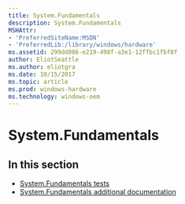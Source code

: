 ```yaml
---
title: System.Fundamentals
description: System.Fundamentals
MSHAttr:
- 'PreferredSiteName:MSDN'
- 'PreferredLib:/library/windows/hardware'
ms.assetid: 299dd086-e219-498f-a3e1-12ffbc1fbf8f
author: EliotSeattle
ms.author: eliotgra
ms.date: 10/15/2017
ms.topic: article
ms.prod: windows-hardware
ms.technology: windows-oem
---
```


# System.Fundamentals


## <span id="in_this_section"></span>In this section


-   [System.Fundamentals tests](system-fundamentals-tests.md)
-   [System.Fundamentals additional documentation](system-fundamentals-additional-documentation.md)

 

 






